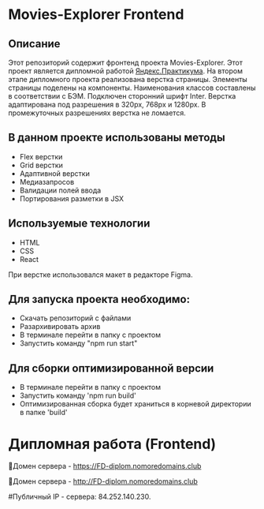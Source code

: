 # Movies-Explorer Frontend

## Описание

Этот репозиторий содержит фронтенд проекта Movies-Explorer. Этот проект является дипломной работой [Яндекс.Практикума](https://praktikum.yandex.ru).
На втором этапе дипломного проекта реализована верстка страницы. Элементы страницы поделены на компоненты.
Наименования классов составлены в соответствии с БЭМ. Подключен сторонний шрифт Inter. Верстка адаптирована под разрешения в 320px, 768px и 1280px.
В промежуточных разрешениях верстка не ломается.

## В данном проекте использованы методы

* Flex верстки
* Grid верстки
* Адаптивной верстки
* Медиазапросов
* Валидации полей ввода
* Портирования разметки в JSX

## Используемые технологии

* HTML
* CSS
* React

При верстке использовался макет в редакторе Figma.

## Для запуска проекта необходимо:

* Скачать репозиторий с файлами
* Разархивировать архив
* В терминале перейти в папку с проектом
* Запустить команду "npm run start"

## Для сборки оптимизированной версии

* В терминале перейти в папку с проектом
* Запустить команду 'npm run build'
* Оптимизированная сборка будет храниться в корневой директории в папке 'build'
# Дипломная работа (Frontend)


🔗Домен сервера -   https://FD-diplom.nomoredomains.club

🔗Домен сервера -   http://FD-diplom.nomoredomains.club

#Публичный IP - сервера: 84.252.140.230.